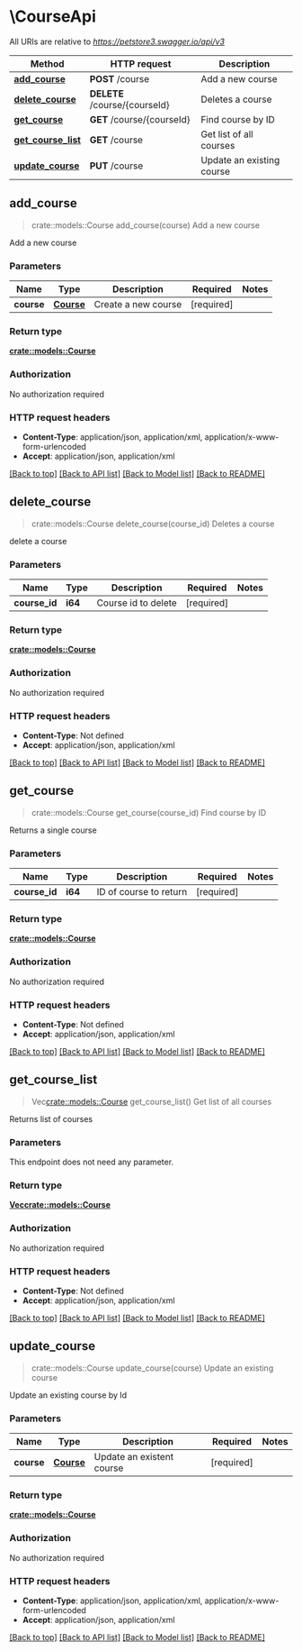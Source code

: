 # \CourseApi

All URIs are relative to *https://petstore3.swagger.io/api/v3*

Method | HTTP request | Description
------------- | ------------- | -------------
[**add_course**](CourseApi.md#add_course) | **POST** /course | Add a new course
[**delete_course**](CourseApi.md#delete_course) | **DELETE** /course/{courseId} | Deletes a course
[**get_course**](CourseApi.md#get_course) | **GET** /course/{courseId} | Find course by ID
[**get_course_list**](CourseApi.md#get_course_list) | **GET** /course | Get list of all courses
[**update_course**](CourseApi.md#update_course) | **PUT** /course | Update an existing course



## add_course

> crate::models::Course add_course(course)
Add a new course

Add a new course

### Parameters


Name | Type | Description  | Required | Notes
------------- | ------------- | ------------- | ------------- | -------------
**course** | [**Course**](Course.md) | Create a new course | [required] |

### Return type

[**crate::models::Course**](Course.md)

### Authorization

No authorization required

### HTTP request headers

- **Content-Type**: application/json, application/xml, application/x-www-form-urlencoded
- **Accept**: application/json, application/xml

[[Back to top]](#) [[Back to API list]](../README.md#documentation-for-api-endpoints) [[Back to Model list]](../README.md#documentation-for-models) [[Back to README]](../README.md)


## delete_course

> crate::models::Course delete_course(course_id)
Deletes a course

delete a course

### Parameters


Name | Type | Description  | Required | Notes
------------- | ------------- | ------------- | ------------- | -------------
**course_id** | **i64** | Course id to delete | [required] |

### Return type

[**crate::models::Course**](Course.md)

### Authorization

No authorization required

### HTTP request headers

- **Content-Type**: Not defined
- **Accept**: application/json, application/xml

[[Back to top]](#) [[Back to API list]](../README.md#documentation-for-api-endpoints) [[Back to Model list]](../README.md#documentation-for-models) [[Back to README]](../README.md)


## get_course

> crate::models::Course get_course(course_id)
Find course by ID

Returns a single course

### Parameters


Name | Type | Description  | Required | Notes
------------- | ------------- | ------------- | ------------- | -------------
**course_id** | **i64** | ID of course to return | [required] |

### Return type

[**crate::models::Course**](Course.md)

### Authorization

No authorization required

### HTTP request headers

- **Content-Type**: Not defined
- **Accept**: application/json, application/xml

[[Back to top]](#) [[Back to API list]](../README.md#documentation-for-api-endpoints) [[Back to Model list]](../README.md#documentation-for-models) [[Back to README]](../README.md)


## get_course_list

> Vec<crate::models::Course> get_course_list()
Get list of all courses

Returns list of courses

### Parameters

This endpoint does not need any parameter.

### Return type

[**Vec<crate::models::Course>**](Course.md)

### Authorization

No authorization required

### HTTP request headers

- **Content-Type**: Not defined
- **Accept**: application/json, application/xml

[[Back to top]](#) [[Back to API list]](../README.md#documentation-for-api-endpoints) [[Back to Model list]](../README.md#documentation-for-models) [[Back to README]](../README.md)


## update_course

> crate::models::Course update_course(course)
Update an existing course

Update an existing course by Id

### Parameters


Name | Type | Description  | Required | Notes
------------- | ------------- | ------------- | ------------- | -------------
**course** | [**Course**](Course.md) | Update an existent course | [required] |

### Return type

[**crate::models::Course**](Course.md)

### Authorization

No authorization required

### HTTP request headers

- **Content-Type**: application/json, application/xml, application/x-www-form-urlencoded
- **Accept**: application/json, application/xml

[[Back to top]](#) [[Back to API list]](../README.md#documentation-for-api-endpoints) [[Back to Model list]](../README.md#documentation-for-models) [[Back to README]](../README.md)

